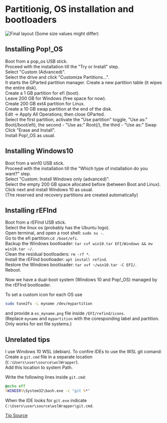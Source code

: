 # Partitionig, OS installation and bootloaders

![Final layout](https://i.imgur.com/OnuBd3k.png)
(Some size values might differ)

## Installing Pop!_OS

Boot from a pop_os USB stick.\
Proceed with the installation till the "Try or Install" step.\
Select "Custom (Advanced)".\
Select the drive and click "Customize Partitions...".\
It starts the GParted partition manager.
Create a new partition table (it wipes the entire disk).\
Create a 1 GB partition for efi (boot).\
Leave 200 GB for Windows (free space for now).\
Create 200 GB ext4 partition for Linux.\
Create a 10 GB swap partition at the end of the disk.\
Edit -> Apply All Operations; then close GParted.\
Select the first partition, activate the "Use partition" toggle, "Use as:" Boot(/boot/efi), the second - "Use as:" Root(/), the third - "Use as:" Swap
Click "Erase and Install".\
Install Pop!_OS as usual.

## Installing Windows10

Boot from a win10 USB stick.\
Proceed with the installation till the "Which type of installation do you want?" step.\
Select "Custom: Install Windows only (advanced)".\
Select the empty 200 GB space allocated before (between Boot and Linux).\
Click next and install Windows 10 as usual.\
(The reserved and recovery partitions are created automatically)

## Installing rEFInd

Boot from a rEFInd USB stick.\
Select the linux os (probably has the Ubuntu logo).\
Open terminal, and open a root shell: `sudo su -`.\
Go to the efi partition:`cd /boot/efi`.\
Backup the Windows bootloader: `tar cvf win10.tar EFI/Windows && mv win10.tar ~/`.\
Clean the residual bootloaders: `rm -rf *`.\
Install the rEFInd bootloader: `apt install refind`.\
Restore the Windows bootloader: `tar xvf ~/win10.tar -C EFI/`.\
Reboot.

Now we have a dual-boot system (Windows 10 and Pop!_OS) managed by the rEFInd bootloader.

To set a custom icon for each OS use
```bash
sudo tune2fs -L myname /dev/mypartition
```
and provide a `os_myname.png` file inside `/EFI/refind/icons`.\
(Replace `myname` and `mypartition` with the coresponding label and partition. Only works for ext file systems.) 

## Unrelated tips

I use Windows 10 WSL (debian). To confire IDEs to use the WSL git comand:\
Create a `git.cmd` file in a separate location (`C:\Users\user\source\wslWrapper`).\
Add this location to system Path.

Write the following lines inside `git.cmd`:
```bat
@echo off
%WINDIR%\System32\bash.exe -c "git %*"
```

When the IDE looks for `git.exe` indicate `C:\Users\user\source\wslWrapper\git.cmd`.

[Tip Source](https://intellij-support.jetbrains.com/hc/en-us/community/posts/115000176290/comments/360000277759)